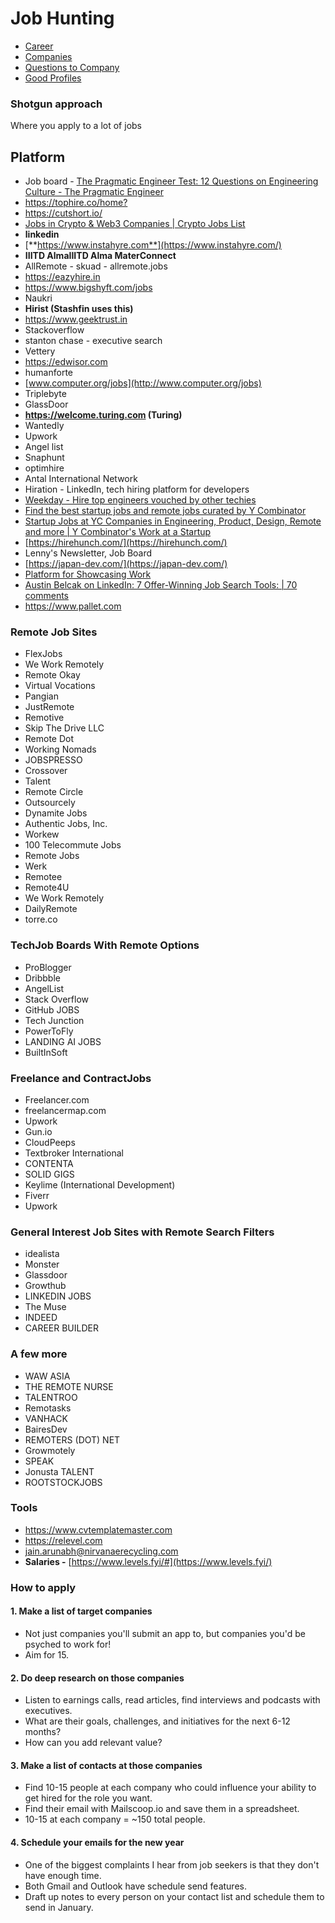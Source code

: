 # Job Hunting

- [Career](about-me/jobs/career.md)
- [Companies](about-me/jobs/companies.md)
- [Questions to Company](about-me/jobs/questions-to-company.md)
- [Good Profiles](about-me/jobs/good-profiles.md)

### Shotgun approach

Where you apply to a lot of jobs

## Platform

- Job board - [The Pragmatic Engineer Test: 12 Questions on Engineering Culture - The Pragmatic Engineer](https://blog.pragmaticengineer.com/pragmatic-engineer-test/)
- <https://tophire.co/home?>
- <https://cutshort.io/>
- [Jobs in Crypto & Web3 Companies | Crypto Jobs List](https://cryptojobslist.com/)
- **linkedin**
- [**https://www.instahyre.com**](https://www.instahyre.com/)
- **IIITD AlmaIIITD Alma MaterConnect**
- AllRemote - skuad - allremote.jobs
- <https://eazyhire.in>
- <https://www.bigshyft.com/jobs>
- Naukri
- **Hirist (Stashfin uses this)**
- <https://www.geektrust.in>
- Stackoverflow
- stanton chase - executive search
- Vettery
- <https://edwisor.com>
- humanforte
- [www.computer.org/jobs](http://www.computer.org/jobs)
- Triplebyte
- GlassDoor
- **<https://welcome.turing.com> (Turing)**
- Wantedly
- Upwork
- Angel list
- Snaphunt
- optimhire
- Antal International Network
- Hiration - LinkedIn, tech hiring platform for developers
- [Weekday - Hire top engineers vouched by other techies](https://www.weekday.works/)
- [Find the best startup jobs and remote jobs curated by Y Combinator](https://www.ycombinator.com/jobs)
- [Startup Jobs at YC Companies in Engineering, Product, Design, Remote and more | Y Combinator's Work at a Startup](https://www.workatastartup.com/)
- [https://hirehunch.com/](https://hirehunch.com/)
- Lenny's Newsletter, Job Board
- [https://japan-dev.com/](https://japan-dev.com/)
- [Platform for Showcasing Work](https://athenasquare.org/)
- [Austin Belcak on LinkedIn: 7 Offer-Winning Job Search Tools: | 70 comments](https://www.linkedin.com/posts/abelcak_7-offer-winning-job-search-tools-activity-7039234808589250561--U2q)
- <https://www.pallet.com>

### Remote Job Sites

- FlexJobs
- We Work Remotely
- Remote Okay
- Virtual Vocations
- Pangian
- JustRemote
- Remotive
- Skip The Drive LLC
- Remote Dot
- Working Nomads
- JOBSPRESSO
- Crossover
- Talent
- Remote Circle
- Outsourcely
- Dynamite Jobs
- Authentic Jobs, Inc.
- Workew
- 100 Telecommute Jobs
- Remote Jobs
- Werk
- Remotee
- Remote4U
- We Work Remotely
- DailyRemote
- torre.co

### TechJob Boards With Remote Options

- ProBlogger
- Dribbble
- AngelList
- Stack Overflow
- GitHub JOBS
- Tech Junction
- PowerToFly
- LANDING AI JOBS
- BuiltInSoft

### Freelance and ContractJobs

- Freelancer.com
- freelancermap.com
- Upwork
- Gun.io
- CloudPeeps
- Textbroker International
- CONTENTA
- SOLID GIGS
- Keylime (International Development)
- Fiverr
- Upwork

### General Interest Job Sites with Remote Search Filters

- idealista
- Monster
- Glassdoor
- Growthub
- LINKEDIN JOBS
- The Muse
- INDEED
- CAREER BUILDER

### A few more

- WAW ASIA
- THE REMOTE NURSE
- TALENTROO
- Remotasks
- VANHACK
- BairesDev
- REMOTERS (DOT) NET
- Growmotely
- SPEAK
- Jonusta TALENT
- ROOTSTOCKJOBS

### Tools

- <https://www.cvtemplatemaster.com>
- <https://relevel.com>
- <jain.arunabh@nirvanaerecycling.com>
- **Salaries -** [https://www.levels.fyi/#](https://www.levels.fyi/)

### How to apply

#### 1. Make a list of target companies

- Not just companies you'll submit an app to, but companies you'd be psyched to work for!
- Aim for 15.

#### 2. Do deep research on those companies

- Listen to earnings calls, read articles, find interviews and podcasts with executives.
- What are their goals, challenges, and initiatives for the next 6-12 months?
- How can you add relevant value?

#### 3. Make a list of contacts at those companies

- Find 10-15 people at each company who could influence your ability to get hired for the role you want.
- Find their email with Mailscoop.io and save them in a spreadsheet.
- 10-15 at each company = ~150 total people.

#### 4. Schedule your emails for the new year

- One of the biggest complaints I hear from job seekers is that they don't have enough time.
- Both Gmail and Outlook have schedule send features.
- Draft up notes to every person on your contact list and schedule them to send in January.
